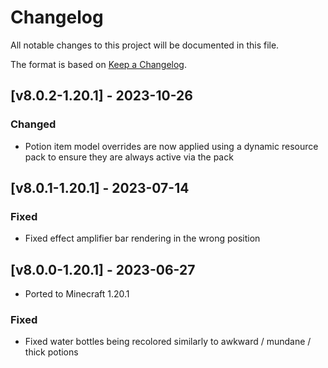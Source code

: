 # Changelog
All notable changes to this project will be documented in this file.

The format is based on [Keep a Changelog].

## [v8.0.2-1.20.1] - 2023-10-26
### Changed
- Potion item model overrides are now applied using a dynamic resource pack to ensure they are always active via the pack

## [v8.0.1-1.20.1] - 2023-07-14
### Fixed
- Fixed effect amplifier bar rendering in the wrong position

## [v8.0.0-1.20.1] - 2023-06-27
- Ported to Minecraft 1.20.1
### Fixed
- Fixed water bottles being recolored similarly to awkward / mundane / thick potions

[Keep a Changelog]: https://keepachangelog.com/en/1.0.0/
